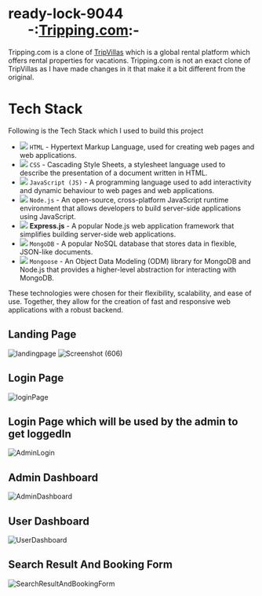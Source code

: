 # ready-lock-9044  &nbsp;&nbsp;&nbsp;&nbsp;&nbsp;&nbsp;-:[Tripping.com](https://nimble-starburst-6bbdd4.netlify.app/):-
Tripping.com is a clone of [TripVillas](https://www.tripvillas.com/) which is a global rental platform which offers rental properties for vacations.
Tripping.com is not an exact clone of TripVillas as I have made changes in it that make it a bit different from the original.
# Tech Stack
Following is the Tech Stack which I used to build this project

- <img src="https://img.icons8.com/ios-filled/30/000000/html-5--v1.png"/> `HTML` - Hypertext Markup Language, used for creating web pages and web applications.
- <img src="https://img.icons8.com/ios-filled/30/000000/css3.png"/> `CSS` - Cascading Style Sheets, a stylesheet language used to describe the presentation of a document written in HTML.
- <img src="https://img.icons8.com/color/30/000000/javascript--v1.png"/> `JavaScript (JS)` - A programming language used to add interactivity and dynamic behaviour to web pages and web applications.
- <img src="https://img.icons8.com/color/30/000000/nodejs.png"/> `Node.js` - An open-source, cross-platform JavaScript runtime environment that allows developers to build server-side applications using JavaScript.
- <img src="https://img.icons8.com/color/30/000000/express.png"/> **Express.js** - A popular Node.js web application framework that simplifies building server-side web applications.
- <img src="https://img.icons8.com/color/30/000000/mongodb.png"/> `MongoDB` - A popular NoSQL database that stores data in flexible, JSON-like documents.
- <img src="https://img.icons8.com/color/30/000000/mongoose.png"/> `Mongoose` - An Object Data Modeling (ODM) library for MongoDB and Node.js that provides a higher-level abstraction for interacting with MongoDB.

These technologies were chosen for their flexibility, scalability, and ease of use. Together, they allow for the creation of fast and responsive web applications with a robust backend.

## Landing Page
![landingpage](https://user-images.githubusercontent.com/112062354/229346889-ddcaf6a2-055d-4a32-a3fb-19f074f87a41.png)
![Screenshot (606)](https://user-images.githubusercontent.com/112062354/229347889-1db2f7d4-084f-4657-992e-a600a929caaf.png)
## Login Page
![loginPage](https://user-images.githubusercontent.com/112062354/229347258-d5f4eff8-b889-4e30-b46a-acab0f9d43c0.png)
## Login Page which will be used by the admin to get loggedIn
![AdminLogin](https://user-images.githubusercontent.com/112062354/229347363-ef6cfd08-ecdd-4f7c-a520-92c9a08663d8.png)
## Admin Dashboard
![AdminDashboard](https://user-images.githubusercontent.com/112062354/229348025-8dbecf5f-fbec-402e-aeeb-b69be020f9bb.png)
## User Dashboard
![UserDashboard](https://user-images.githubusercontent.com/112062354/229348132-9295b30e-5a2e-43b8-ad61-f14e168ac64b.png)
## Search Result And Booking Form
![SearchResultAndBookingForm](https://user-images.githubusercontent.com/112062354/229348270-06b0c9e2-ae18-403c-aa57-66a161fc4af8.png)
